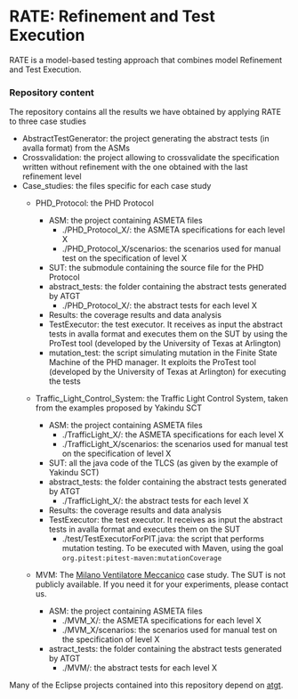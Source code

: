 # RATE: Refinement and Test Execution 

RATE is a model-based testing approach that combines model Refinement and Test Execution.

### Repository content

The repository contains all the results we have obtained by applying RATE to three case studies

* AbstractTestGenerator: the project generating the abstract tests (in avalla format) from the ASMs
* Crossvalidation: the project allowing to crossvalidate the specification written without refinement with the one obtained with the last refinement level
* Case_studies: the files specific for each case study
  * PHD_Protocol: the PHD Protocol
  	* ASM: the project containing ASMETA files
		* ./PHD_Protocol_X/: the ASMETA specifications for each level X
		* ./PHD_Protocol_X/scenarios: the scenarios used for manual test on the specification of level X
  	* SUT: the submodule containing the source file for the PHD Protocol
  	* abstract_tests: the folder containing the abstract tests generated by ATGT
		* ./PHD_Protocol_X/: the abstract tests for each level X
  	* Results: the coverage results and data analysis
  	* TestExecutor: the test executor. It receives as input the abstract tests in avalla format and executes them on the SUT by using the ProTest tool (developed by the University of Texas at Arlington)
  	* mutation_test: the script simulating mutation in the Finite State Machine of the PHD manager. It exploits the ProTest tool (developed by the University of Texas at Arlington) for executing the tests

  * Traffic_Light_Control_System: the Traffic Light Control System, taken from the examples proposed by Yakindu SCT 
  	* ASM: the project containing ASMETA files
		* ./TrafficLight_X/: the ASMETA specifications for each level X
		* ./TrafficLight_X/scenarios: the scenarios used for manual test on the specification of level X
  	* SUT: all the java code of the TLCS (as given by the example of Yakindu SCT)
  	* abstract_tests: the folder containing the abstract tests generated by ATGT
		* ./TrafficLight_X/: the abstract tests for each level X
  	* Results: the coverage results and data analysis
  	* TestExecutor: the test executor. It receives as input the abstract tests in avalla format and executes them on the SUT
  		* ./test/TestExecutorForPIT.java: the script that performs mutation testing. To be executed with Maven, using the goal ```org.pitest:pitest-maven:mutationCoverage```

  * MVM: The [Milano Ventilatore Meccanico](http://mvm.care/it/home-it/) case study. The SUT is not publicly available. If you need it for your experiments, please contact us.
  	* ASM: the project containing ASMETA files
		* ./MVM_X/: the ASMETA specifications for each level X
		* ./MVM_X/scenarios: the scenarios used for manual test on the specification of level X
	* astract_tests: the folder containing the abstract tests generated by ATGT
		* ./MVM/: the abstract tests for each level X
		
Many of the Eclipse projects contained into this repository depend on [atgt](https://github.com/asmeta/asmeta/tree/master/code/extensions/asmeta.atgt).
  
